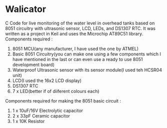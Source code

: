 # Walicator
C Code for live monitoring of the water level in overhead tanks based on 8051 circuitry with ultrasonic sensor, LCD, LEDs, and DS1307 RTC. It was written as a project in Keil and uses the Microchip AT89C51 library. 
Components required :
1. 8051 MCU(any manufacturer, I have used the one by ATMEL)
2. Basic 8051 Circuitry(you can make one using a few components which I have mentioned in the last or can even use a ready to use 8051 development board)
3. Waterproof Ultrasonic sensor with its sensor module(I used teh HCSR04 unit)
4. LCD(I used the 16x2 LCD display)
5. DS1307 RTC
6. 7 x LED(better if of diiferent colours each)

Components required for making the 8051 basic circuit :
1. 1 x 10uF/16V Electrolytic capacitor
2. 2 x 33pF Ceramic capacitor
3. 1 x 10K Resistor


